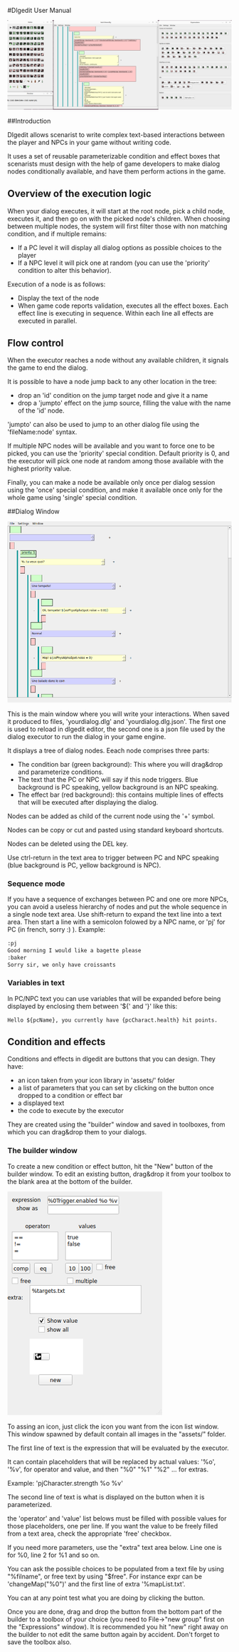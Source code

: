 #Dlgedit User Manual

![The dlgedit interface](medias/dlgedit.png)

##Introduction

Dlgedit allows scenarist to write complex text-based interactions between the player and NPCs in your game without writing code.

It uses a set of reusable parameterizable condition and effect boxes that scenarists must design with the help of game developers to make dialog nodes conditionally available, and have them perform actions in the game.

## Overview of the execution logic

When your dialog executes, it will start at the root node, pick a child node, executes it, and then go on with the picked node's children.
When choosing between multiple nodes, the system will first filter those with non matching condition, and if multiple remains:

- If a PC level it will display all dialog options as possible choices to the player
- If a NPC level it will pick one at random (you can use the 'priority' condition to alter this behavior).

Execution of a node is as follows:

- Display the text of the node
- When game code reports validation, executes all the effect boxes. Each effect line is executing in sequence. Within each line all effects are executed in parallel.

## Flow control

When the executor reaches a node without any available children, it signals the game to end the dialog.

It is possible to have a node jump back to any other location in the tree:

- drop an 'id' condition on the jump target node and give it a name
- drop a 'jumpto' effect on the jump source, filling the value with the name of the 'id' node.

'jumpto' can also be used to jump to an other dialog file using the 'fileName:node' syntax.

If multiple NPC nodes will be available and you want to force one to be picked, you can use the 'priority' special condition. Default priority is 0, and the executor will pick one node at random among those available with the highest priority value.

Finally, you can make a node be available only once per dialog session using the 'once' special condition, and make it available once only for the whole game using 'single' special condition.

##Dialog Window

![The dialog window](medias/window-dialog.png)


This is the main window where you will write your interactions. When saved it produced to files, 'yourdialog.dlg' and 'yourdialog.dlg.json'. The first one is used to reload in dlgedit editor, the second one is a json file used by the dialog executor to run the dialog in your game engine.

It displays a tree of dialog nodes. Eeach node comprises three parts:

- The condition bar (green background): This where you will drag&drop and parameterize conditions.
- The text that the PC or NPC will say if this node triggers. Blue background is PC speaking, yellow background is an NPC speaking.
- The effect bar (red background): this contains multiple lines of effects that will be executed after displaying the dialog.

Nodes can be added as child of the current node using the '+' symbol.

Nodes can be copy or cut and pasted using standard keyboard shortcuts.

Nodes can be deleted using the DEL key.

Use ctrl-return in the text area to trigger between PC and NPC speaking (blue background is PC, yellow background is NPC).

### Sequence mode

If you have a sequence of exchanges between PC and one ore more NPCs, you can avoid a useless hierarchy of nodes and put the whole sequence in a single node text area.
Use shift-return to expand the text line into a text area. Then start a line with a semicolon folowed by a NPC name, or 'pj' for PC (in french, sorry :) ).
Example:

    :pj
    Good morning I would like a bagette please
    :baker
    Sorry sir, we only have croissants

### Variables in text

In PC/NPC text you can use variables that will be expanded before being displayed by enclosing them between '${' and '}' like this:

    Hello ${pcName}, you currently have {pcCharact.health} hit points.



## Condition and effects

Conditions and effects in dlgedit are buttons that you can design. They have:

- an icon taken from your icon library in 'assets/' folder
- a list of parameters that you can set by clicking on the button once dropped to a condition or effect bar
- a displayed text
- the code to execute by the executor

They are created using the "builder" window and saved in toolboxes, from which you can drag&drop them to your dialogs.


### The builder window

To create a new condition or effect button, hit the "New" button of the builder window. To edit an existing button, drag&drop it from your toolbox to the blank area at the bottom of the builder.

![Builder window](medias/window-builder.png)

To assing an icon, just click the icon you want from the icon list window. This window spawned by default contain all images in the "assets/" folder.

The first line of text is the expression that will be evaluated by the executor.

It can contain placeholders that will be replaced by actual values: '%o', '%v',
for operator and value, and then "%0" "%1" "%2" ... for extras.

Example: 'pjCharacter.strength %o %v'

The second line of text is what is displayed on the button when it is parameterized.

the 'operator' and 'value' list belows must be filled with possible values for those placeholders, one per line. If you want the value to be freely filled from a text area, check the appropriate 'free' checkbox.

If you need more parameters, use the "extra" text area below.
Line one is for %0, line 2 for %1 and so on.

You can ask the possible choices to be populated from a text file by using "%filname", or free text by using "$free". For instance expr can be 'changeMap("%0")' and the first line of extra '%mapList.txt'.

You can at any point test what you are doing by clicking the button.

Once you are done, drag and drop the button from the bottom part of the builder to a toolbox of your choice (you need to File->"new group" first on the "Expressions" window). It is recommended you hit "new" right away on the builder to not edit the same button again by accident. Don't forget to save the toolbox also.
